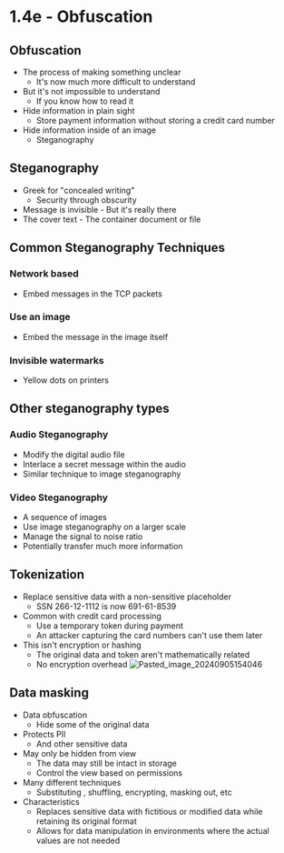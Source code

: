 # 1.4e - Obfuscation
## Obfuscation
- The process of making something unclear
	- It's now much more difficult to understand
- But it's not impossible to understand
	- If you know how to read it
- Hide information in plain sight
	- Store payment information without storing a credit card number
- Hide information inside of an image
	- Steganography
## Steganography
- Greek for "concealed writing"
	- Security through obscurity
- Message is invisible - But it's really there
- The cover text - The container document or file
## Common Steganography Techniques
### Network based 
- Embed messages in the TCP packets
### Use an image 
- Embed the message in the image itself
### Invisible watermarks
- Yellow dots on printers
## Other steganography types
### Audio Steganography
- Modify the digital audio file
- Interlace a secret message within the audio
- Similar technique to image steganography
### Video Steganography
- A sequence of images
- Use image steganography on a larger scale
- Manage the signal to noise ratio
- Potentially transfer much more information
## Tokenization
- Replace sensitive data with a non-sensitive placeholder
	- SSN 266-12-1112 is now 691-61-8539
- Common with credit card processing
	- Use a temporary token during payment
	- An attacker capturing the card numbers can't use them later
- This isn't encryption or hashing
	- The original data and token aren't mathematically related
	- No encryption overhead
![Pasted_image_20240905154046](//assets/Pasted_image_20240905154046.webp)
## Data masking
- Data obfuscation
	- Hide some of the original data
- Protects PII
	- And other sensitive data
- May only be hidden from view
	- The data may still be intact in storage
	- Control the view based on permissions
- Many different techniques
	- Substituting , shuffling, encrypting, masking out, etc
- Characteristics
	- Replaces sensitive data with fictitious or modified data while retaining its original format
	- Allows for data manipulation in environments where the actual values are not needed
